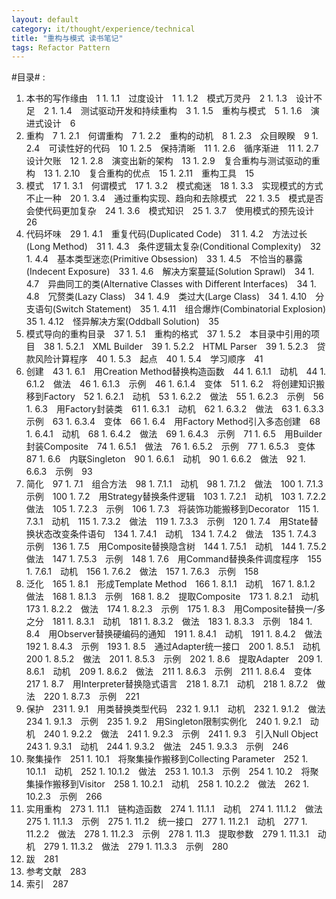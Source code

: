 ```yaml
---
layout: default
category: it/thought/experience/technical
title: "重构与模式 读书笔记"
tags: Refactor Pattern
---
```






#目录#
:
  1. 本书的写作缘由　1
    1. 1.1　过度设计　1
    1. 1.2　模式万灵丹　2
    1. 1.3　设计不足　2
    1. 1.4　测试驱动开发和持续重构　3
    1. 1.5　重构与模式　5
    1. 1.6　演进式设计　6
  1. 重构　7
    1. 2.1　何谓重构　7
    1. 2.2　重构的动机　8
    1. 2.3　众目睽睽　9
    1. 2.4　可读性好的代码　10
    1. 2.5　保持清晰　11
    1. 2.6　循序渐进　11
    1. 2.7　设计欠账　12
    1. 2.8　演变出新的架构　13
    1. 2.9　复合重构与测试驱动的重构　13
    1. 2.10　复合重构的优点　15
    1. 2.11　重构工具　15
  1. 模式　17
    1. 3.1　何谓模式　17
    1. 3.2　模式痴迷　18
    1. 3.3　实现模式的方式不止一种　20
    1. 3.4　通过重构实现、趋向和去除模式　22
    1. 3.5　模式是否会使代码更加复杂　24
    1. 3.6　模式知识　25
    1. 3.7　使用模式的预先设计　26
  1. 代码坏味　29
    1. 4.1　重复代码(Duplicated Code)　31
    1. 4.2　方法过长(Long Method)　31
    1. 4.3　条件逻辑太复杂(Conditional Complexity)　32
    1. 4.4　基本类型迷恋(Primitive Obsession)　33
    1. 4.5　不恰当的暴露(Indecent Exposure)　33
    1. 4.6　解决方案蔓延(Solution Sprawl)　34
    1. 4.7　异曲同工的类(Alternative Classes with Different Interfaces)　34
    1. 4.8　冗赘类(Lazy Class)　34
    1. 4.9　类过大(Large Class)　34
    1. 4.10　分支语句(Switch Statement)　35
    1. 4.11　组合爆炸(Combinatorial Explosion)　35
    1. 4.12　怪异解决方案(Oddball Solution)　35
  1. 模式导向的重构目录　37
    1. 5.1　重构的格式　37
    1. 5.2　本目录中引用的项目　38
    1. 5.2.1　XML Builder　39
    1. 5.2.2　HTML Parser　39
    1. 5.2.3　贷款风险计算程序　40
    1. 5.3　起点　40
    1. 5.4　学习顺序　41
  1. 创建　43
    1. 6.1　用Creation Method替换构造函数　44
    1. 6.1.1　动机　44
    1. 6.1.2　做法　46
    1. 6.1.3　示例　46
    1. 6.1.4　变体　51
    1. 6.2　将创建知识搬移到Factory　52
    1. 6.2.1　动机　53
    1. 6.2.2　做法　55
    1. 6.2.3　示例　56
    1. 6.3　用Factory封装类　61
    1. 6.3.1　动机　62
    1. 6.3.2　做法　63
    1. 6.3.3　示例　63
    1. 6.3.4　变体　66
    1. 6.4　用Factory Method引入多态创建　68
    1. 6.4.1　动机　68
    1. 6.4.2　做法　69
    1. 6.4.3　示例　71
    1. 6.5　用Builder封装Composite　74
    1. 6.5.1　做法　76
    1. 6.5.2　示例　77
    1. 6.5.3　变体　87
    1. 6.6　内联Singleton　90
    1. 6.6.1　动机　90
    1. 6.6.2　做法　92
    1. 6.6.3　示例　93
  1. 简化　97
    1. 7.1　组合方法　98
    1. 7.1.1　动机　98
    1. 7.1.2　做法　100
    1. 7.1.3　示例　100
    1. 7.2　用Strategy替换条件逻辑　103
    1. 7.2.1　动机　103
    1. 7.2.2　做法　105
    1. 7.2.3　示例　106
    1. 7.3　将装饰功能搬移到Decorator　115
    1. 7.3.1　动机　115
    1. 7.3.2　做法　119
    1. 7.3.3　示例　120
    1. 7.4　用State替换状态改变条件语句　134
    1. 7.4.1　动机　134
    1. 7.4.2　做法　135
    1. 7.4.3　示例　136
    1. 7.5　用Composite替换隐含树　144
    1. 7.5.1　动机　144
    1. 7.5.2　做法　147
    1. 7.5.3　示例　148
    1. 7.6　用Command替换条件调度程序　155
    1. 7.6.1　动机　156
    1. 7.6.2　做法　157
    1. 7.6.3　示例　158
  1. 泛化　165
    1. 8.1　形成Template Method　166
    1. 8.1.1　动机　167
    1. 8.1.2　做法　168
    1. 8.1.3　示例　168
    1. 8.2　提取Composite　173
    1. 8.2.1　动机　173
    1. 8.2.2　做法　174
    1. 8.2.3　示例　175
    1. 8.3　用Composite替换一/多之分　181
    1. 8.3.1　动机　181
    1. 8.3.2　做法　183
    1. 8.3.3　示例　184
    1. 8.4　用Observer替换硬编码的通知　191
    1. 8.4.1　动机　191
    1. 8.4.2　做法　192
    1. 8.4.3　示例　193
    1. 8.5　通过Adapter统一接口　200
    1. 8.5.1　动机　200
    1. 8.5.2　做法　201
    1. 8.5.3　示例　202
    1. 8.6　提取Adapter　209
    1. 8.6.1　动机　209
    1. 8.6.2　做法　211
    1. 8.6.3　示例　211
    1. 8.6.4　变体　217
    1. 8.7　用Interpreter替换隐式语言　218
    1. 8.7.1　动机　218
    1. 8.7.2　做法　220
    1. 8.7.3　示例　221
  1. 保护　231
    1. 9.1　用类替换类型代码　232
    1. 9.1.1　动机　232
    1. 9.1.2　做法　234
    1. 9.1.3　示例　235
    1. 9.2　用Singleton限制实例化　240
    1. 9.2.1　动机　240
    1. 9.2.2　做法　241
    1. 9.2.3　示例　241
    1. 9.3　引入Null Object　243
    1. 9.3.1　动机　244
    1. 9.3.2　做法　245
    1. 9.3.3　示例　246
  1. 聚集操作　251
    1. 10.1　将聚集操作搬移到Collecting Parameter　252
    1. 10.1.1　动机　252
    1. 10.1.2　做法　253
    1. 10.1.3　示例　254
    1. 10.2　将聚集操作搬移到Visitor　258
    1. 10.2.1　动机　258
    1. 10.2.2　做法　262
    1. 10.2.3　示例　266
  1. 实用重构　273
    1. 11.1　链构造函数　274
    1. 11.1.1　动机　274
    1. 11.1.2　做法　275
    1. 11.1.3　示例　275
    1. 11.2　统一接口　277
    1. 11.2.1　动机　277
    1. 11.2.2　做法　278
    1. 11.2.3　示例　278
    1. 11.3　提取参数　279
    1. 11.3.1　动机　279
    1. 11.3.2　做法　279
    1. 11.3.3　示例　280
  1. 跋　281
  1. 参考文献　283
  1. 索引　287 
